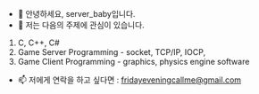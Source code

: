 - 👋 안녕하세요, server_baby입니다.
- 👀 저는 다음의 주제에 관심이 있습니다.
1) C, C++, C#
2) Game Server Programming - socket, TCP/IP, IOCP, 
3) Game Client Programming - graphics, physics engine software

- 📫 저에게 연락을 하고 싶다면 : fridayeveningcallme@gmail.com

<!---
GyuRiOh/GyuRiOh is a ✨ special ✨ repository because its `README.md` (this file) appears on your GitHub profile.
You can click the Preview link to take a look at your changes.
--->
